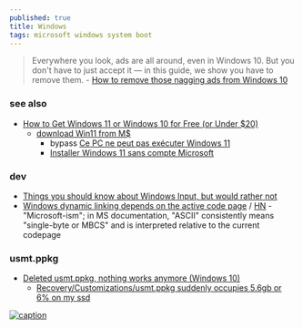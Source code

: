 ```yaml
---
published: true
title: Windows
tags: microsoft windows system boot
---
```

> Everywhere you look, ads are all around, even in Windows 10. But you don't have to just accept it — in this guide, we show you have to remove them. - [How to remove those nagging ads from Windows 10](https://www.minitool.com/news/remove-block-ads-windows-10.html)

### see also
- [How to Get Windows 11 or Windows 10 for Free (or Under $20)](https://www.tomshardware.com/reviews/get-windows-10-free-or-cheap,5717.html)
	- [download Win11 from M$](https://www.microsoft.com/software-download/windows11)
		- bypass [Ce PC ne peut pas exécuter Windows 11](https://lecrabeinfo.net/resoudre-ce-pc-ne-peut-pas-executer-windows-11.html#contourner-le-message-derreur)
        - [Installer Windows 11 sans compte Microsoft ](https://lecrabeinfo.net/installer-windows-11-sans-compte-microsoft.html)

### dev
- [	Things you should know about Windows Input, but would rather not](https://news.ycombinator.com/item?id=41568418)
- [Windows dynamic linking depends on the active code page](https://nullprogram.com/blog/2024/10/07/) / [HN](https://news.ycombinator.com/item?id=41772276) - "Microsoft-ism"; in MS documentation, "ASCII" consistently means "single-byte or MBCS" and is interpreted relative to the current codepage

### usmt.ppkg
- [Deleted usmt.ppkg, nothing works anymore (Windows 10)](https://superuser.com/questions/1517095/deleted-usmt-ppkg-nothing-works-anymore-windows-10)
	- [Recovery/Customizations/usmt.ppkg suddenly occupies 5.6gb or 6% on my ssd ](https://answers.microsoft.com/en-us/windows/forum/all/recoverycustomizationsusmtppkg-suddenly-occupies/9f7eaafa-1e6d-4ed4-822f-4ae68317da61)

[![caption](https://upload.wikimedia.org/wikipedia/commons/thumb/e/ed/Windows_Version_History.svg/1024px-Windows_Version_History.svg.png)](https://en.wikipedia.org/wiki/List_of_Microsoft_Windows_versions#/media/File:Windows_Version_History.svg)


